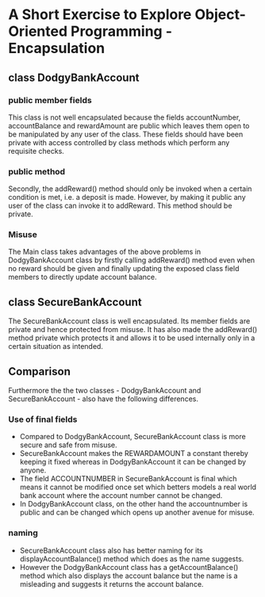 # A Short Exercise to Explore Object-Oriented Programming - Encapsulation


## class DodgyBankAccount

### public member fields
This class is not well encapsulated because the fields accountNumber, accountBalance and rewardAmount are public which leaves them open to be manipulated by any user of the class.
These fields should have been private with access controlled by class methods which perform any requisite checks.

### public method
Secondly, the addReward() method should only be invoked when a certain condition is met, i.e. a deposit is made.
However, by making it public any user of the class can invoke it to addReward. This method should be private.

### Misuse
The Main class takes advantages of the above problems in DodgyBankAccount class by firstly calling
addReward() method even when no reward should be given and finally updating the exposed class field
 members to directly update account balance.

## class SecureBankAccount 
 The SecureBankAccount class is well encapsulated. Its member fields are private and hence
 protected from misuse. It has also made the addReward() method private which protects it and allows it to be used
 internally only in a certain situation as intended.

## Comparison

Furthermore the the two classes - DodgyBankAccount and SecureBankAccount - also have the following differences.

### Use of final fields
 - Compared to DodgyBankAccount, SecureBankAccount class is more secure and safe from misuse. 
 - SecureBankAccount makes the REWARDAMOUNT a constant thereby keeping it fixed whereas in DodgyBankAccount it can be changed by anyone.
 - The field ACCOUNTNUMBER in SecureBankAccount is final which means it cannot be modified once set which betters models a real world bank account where the account number cannot be changed. 
 - In DodgyBankAccount class, on the other hand the accountnumber is public and can be changed which
 opens up another avenue for misuse.

 ### naming
- SecureBankAccount class also has better naming for its displayAccountBalance() method which does as the
  name suggests.
- However the DodgyBankAccount class has a getAccountBalance() method
  which also displays the account balance but the name is a misleading and suggests it returns the account balance.